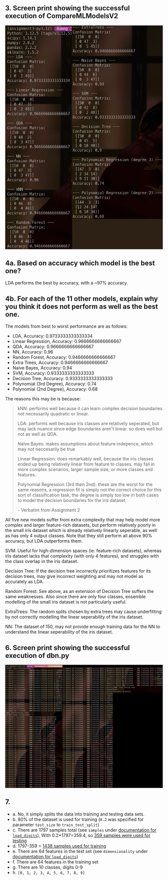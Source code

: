 3\. Screen print showing the successful execution of CompareMLModelsV2
-------
![compare models](./CompareMLModelsV2.png)

4a. Based on accuracy which model is the best one?
-------
LDA performs the best by accuracy, with a ~97% accuracy. 

4b. For each of the 11 other models, explain why you think it does not
perform as well as the best one.
-------
The models from best to worst performance are as follows:
- LDA, Accuracy: 0.9733333333333334
- Linear Regression, Accuracy: 0.9666666666666667
- QDA, Accuracy: 0.9666666666666667
- NN, Accuracy: 0.96
- Random Forest, Accuracy: 0.9466666666666667
- Extra Trees, Accuracy: 0.9466666666666667
- Naive Bayes, Accuracy: 0.94
- SVM, Accuracy: 0.9333333333333333
- Decision Tree, Accuracy: 0.9333333333333333
- Polynomial (3rd Degree), Accuracy: 0.74
- Polynomial (2nd Degree), Accuracy: 0.68

The reasons this may be is because:
> kNN: performs well because it can learn complex decision boundaries not necessarily quadratic or linear.
> 
> LDA: performs well because iris classes are relatively seperated, but may lack nuance since edge boundaries aren't
> linear. so does well but not as well as QDA.
> 
> Naive Bayes: makes assumptions about feature indepence, which may not neccesarily be true
> 
> Linear Regression: does remarkably well, because the iris classes ended up being relatively linear from
> feature to classes. may fail in more complex scenarios, larger sample size, or more classes and features.
> 
> Polynomial Regression (3rd then 2nd): these are the worst for the same reasons, a regression fit is simply
> not the correct choice for this sort of classification task, the degree is simply too low in both cases to
> model the decision boundaries for the iris dataset
>
> \- Verbatim from Assignment 2

All five new models suffer from extra complexity that may help model more complex and larger feature-rich datasets, but perform
relatively poorly in the small iris dataset which is already relatively linearly seperable, as well as has only 4 output classes.
Note that they still perform all above 90% accuracy, but LDA outperforms them.

SVM: Useful for high-dimension spaces (ie. feature-rich datasets), whereas iris dataset lacks that complexity (with only 4 features),
and struggles with the class overlap in the iris dataset.

Decision Tree: If the decision tree incorrectly prioritizes features for its decision trees, may give incorrect weighting and may
not model as accurately as LDA.

Random Forest: See above, as an extension of Decision Tree suffers the same weaknesses. Also since there are only four classes, 
ensemble modelling of the small iris dataset is not particularly useful.

ExtraTrees: The random splits chosen by extra trees may cause underfitting by not correctly modelling the linear seperability
of the iris dataset.

NN: The dataset of 150, may not provide enough training data for the NN to understand the linear seperability of the iris
dataset.

6\. Screen print showing the successful execution of dbn.py
-------
![dbn](./dbn.png)

7\.
-------
+ a. No, it simply splits the data into training and testing data sets.
+ b. 80% of the dataset is used for training (`0.2` was specified for parameter `test_size` to `train_test_split`)
+ c. There are 1797 samples total (see `samples` under [documentation for `load_digits`](https://scikit-learn.org/stable/modules/generated/sklearn.datasets.load_digits.html)),
   With 0.2*1797=359.4, so <ins>359 samples were used for testing</ins>
+ d. 1797-359 = <ins>1438 samples used for training</ins>
+ e. There are 64 features in the test set (see `dimensionality` under [documentation for `load_digits`](https://scikit-learn.org/stable/modules/generated/sklearn.datasets.load_digits.html))
+ f. There are 64 features in the training set
+ g. There are 10 classes, digits 0-9
+ h. `[0, 1, 2, 3, 4, 5, 6, 7, 8, 9]`